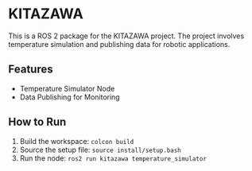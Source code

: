 # KITAZAWA

This is a ROS 2 package for the KITAZAWA project. The project involves temperature simulation and publishing data for robotic applications.

## Features
- Temperature Simulator Node
- Data Publishing for Monitoring

## How to Run
1. Build the workspace: `colcon build`
2. Source the setup file: `source install/setup.bash`
3. Run the node: `ros2 run kitazawa temperature_simulator`

